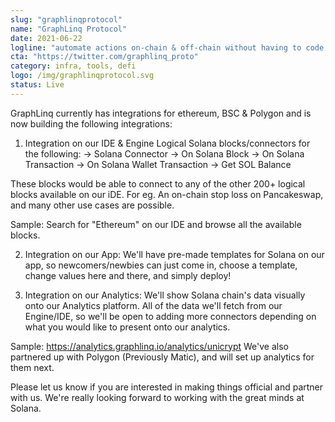 ```yaml
---
slug: "graphlinqprotocol"
name: "GraphLinq Protocol"
date: 2021-06-22
logline: "automate actions on-chain & off-chain without having to code. learn: http://docs.graphlinq.io | build: http://ide.graphlinq.io | instant deploy: http://app.graphlinq.io"
cta: "https://twitter.com/graphlinq_proto"
category: infra, tools, defi
logo: /img/graphlinqprotocol.svg
status: Live
---
```


GraphLinq currently has integrations for ethereum, BSC & Polygon and is now building the following integrations:

1. Integration on our IDE & Engine
   Logical Solana blocks/connectors for the following:
   -> Solana Connector
   -> On Solana Block
   -> On Solana Transaction
   -> On Solana Wallet Transaction
   -> Get SOL Balance

These blocks would be able to connect to any of the other 200+ logical blocks available on our iDE. For eg. An on-chain stop loss on Pancakeswap, and many other use cases are possible.

Sample: Search for "Ethereum" on our IDE and browse all the available blocks.

2. Integration on our App:
   We'll have pre-made templates for Solana on our app, so newcomers/newbies can just come in, choose a template, change values here and there, and simply deploy!

3. Integration on our Analytics:
   We'll show Solana chain's data visually onto our Analytics platform. All of the data we'll fetch from our Engine/IDE, so we'll be open to adding more connectors depending on what you would like to present onto our analytics.

Sample: https://analytics.graphlinq.io/analytics/unicrypt
We've also partnered up with Polygon (Previously Matic), and will set up analytics for them next.

Please let us know if you are interested in making things official and partner with us. We're really looking forward to working with the great minds at Solana.

